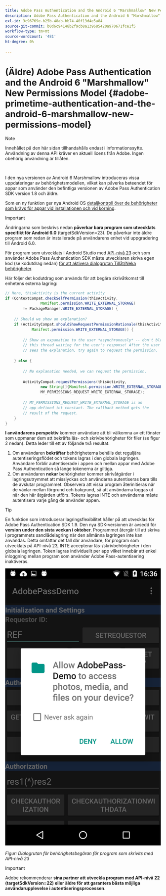 ```yaml
---
title: Adobe Pass Authentication and the Android 6 "Marshmallow" New Permissions Model
description: Adobe Pass Authentication and the Android 6 "Marshmallow" New Permissions Model
exl-id: 3c96769e-b25b-48ab-bb74-40f13d4e5a84
source-git-commit: b0d6c94148b2f9cb8a139685420a970671fce1f5
workflow-type: tm+mt
source-wordcount: '481'
ht-degree: 0%

---
```


# (Äldre) Adobe Pass Authentication and the Android 6 &quot;Marshmallow&quot; New Permissions Model {#adobe-primetime-authentication-and-the-android-6-marshmallow-new-permissions-model}

>[!NOTE]
>
>Innehållet på den här sidan tillhandahålls endast i informationssyfte. Användning av denna API kräver en aktuell licens från Adobe. Ingen obehörig användning är tillåten.

</br>

I den nya versionen av Android 6 Marshmallow introduceras vissa uppdateringar av behörighetsmodellen, vilket kan påverka beteendet för appar som använder den befintliga versionen av Adobe Pass Authentication SDK version 1.8 och äldre.

Som en ny funktion ger nya Android OS [detaljkontroll över de behörigheter som krävs för appar vid installationen och vid körning](https://developer.android.com/about/versions/marshmallow/android-6.0-changes.html).

>[!IMPORTANT]
>
>Ändringarna som beskrivs nedan **påverkar bara program som utvecklats specifikt för Android 6.0** (targetSdkVersion=23). De påverkar inte äldre program som redan är installerade på användarens enhet vid uppgradering till Android 6.0.


För program som utvecklats i Android Studio med [API-nivå 23](http://developer.android.com/sdk/api_diff/23/changes.html) och som använder Adobe Pass Authentication SDK måste utvecklaren skriva egen kod (se kodutdrag nedan) [ för att aktivera dialogrutan Tillåt/Neka behörigheter](https://developer.android.com/training/permissions/requesting.html).

Här följer det kodutdrag som används för att begära skrivåtkomst till enhetens externa lagring:

```java
// Here, thisActivity is the current activity
if (ContextCompat.checkSelfPermission(thisActivity,
                Manifest.permission.WRITE_EXTERNAL_STORAGE)
        != PackageManager.WRITE_EXTERNAL_STORAGE) {

    // Should we show an explanation?
    if (ActivityCompat.shouldShowRequestPermissionRationale(thisActivity,
            Manifest.permission.WRITE_EXTERNAL_STORAGE)) {

        // Show an expanation to the user *asynchronously* -- don't block
        // this thread waiting for the user's response! After the user
        // sees the explanation, try again to request the permission.

    } else {

        // No explanation needed, we can request the permission.

        ActivityCompat.requestPermissions(thisActivity,
                new String[]{Manifest.permission.WRITE_EXTERNAL_STORAGE},
                MY_PERMISSIONS_REQUEST_WRITE_EXTERNAL_STORAGE);

        // MY_PERMISSIONS_REQUEST_WRITE_EXTERNAL_STORAGE is an
        // app-defined int constant. The callback method gets the
        // result of the request.
    }
}
```




**I användarens perspektiv** kommer användare att bli välkomna av ett fönster som uppmanar dem att bekräfta läs- och skrivbehörigheter för filer (se figur 2 nedan). Detta leder till ett av följande två resultat:

1. Om användaren **bekräftar** behörigheterna behålls det reguljära autentiseringsflödet och tokens lagras i den globala lagringen. Användare förblir autentiserade i appen och mellan appar med Adobe Pass Authentication så länge tokenerna är giltiga.
1. Om användaren **nekar** behörigheter kommer skrivåtgärder i lagringsutrymmet att misslyckas och användarna autentiseras bara tills de avslutar programmet. Observera att vissa program återinitieras när de växlar mellan förgrund och bakgrund, så att användarna loggas ut när den här åtgärden utförs. Tokens lagras INTE och användarna måste autentisera varje gång de använder appen.


>[!TIP]
>
>En funktion som introducerar lagringsflexibilitet håller på att utvecklas för Adobe Pass Authentication SDK 1.9. Den nya SDK-versionen är avsedd för **version under den sista veckan i oktober**. Programmet återgår till att skriva i programmets sandlådelagring när den allmänna lagringen inte kan användas. Detta omfattar det fall där användare, för program som utvecklats på API-nivå 23, INTE accepterar läs-/skrivbehörigheter i den globala lagringen. Token lagras individuellt per app vilket innebär att enkel inloggning mellan program som använder Adobe Pass-autentisering inaktiveras.


![](../../../assets/android-permissions-request.png)

*Figur: Dialogrutan för behörighetsbegäran för program som skrivits med API-nivå 23*

>[!IMPORTANT]
>
> Adobe rekommenderar **sina partner att utveckla program med API-nivå 22 (targetSdkVersion=22) eller äldre för att garantera bästa möjliga användarupplevelse i autentiseringsprocessen**.

